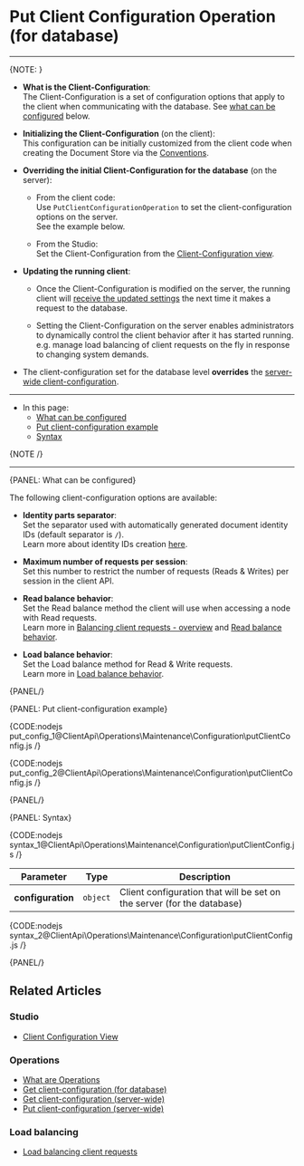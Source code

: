 # Put Client Configuration Operation <br> (for database)

---

{NOTE: }

* __What is the Client-Configuration__:  
  The Client-Configuration is a set of configuration options that apply to the client when communicating with the database.
  See [what can be configured](../../../../client-api/operations/maintenance/configuration/put-client-configuration#what-can-be-configured) below.

* __Initializing the Client-Configuration__ (on the client):  
  This configuration can be initially customized from the client code when creating the Document Store via the [Conventions](../../../../client-api/configuration/conventions).
  
* __Overriding the initial Client-Configuration for the database__ (on the server):

    * From the client code:  
      Use `PutClientConfigurationOperation` to set the client-configuration options on the server.  
      See the example below.

    * From the Studio:  
      Set the Client-Configuration from the [Client-Configuration view](../../../../studio/database/settings/client-configuration-per-database).

* __Updating the running client__:

    * Once the Client-Configuration is modified on the server, the running client will [receive the updated settings](../../../../client-api/configuration/load-balance/overview#keeping-the-client-topology-up-to-date)
      the next time it makes a request to the database.

    * Setting the Client-Configuration on the server enables administrators to dynamically control the client behavior after it has started running.  
      e.g. manage load balancing of client requests on the fly in response to changing system demands.

* The client-configuration set for the database level __overrides__ the [server-wide client-configuration](../../../../client-api/operations/server-wide/configuration/put-serverwide-client-configuration).

---

* In this page:
    * [What can be configured](../../../../client-api/operations/maintenance/configuration/put-client-configuration#what-can-be-configured)
    * [Put client-configuration example](../../../../client-api/operations/maintenance/configuration/put-client-configuration#put-client-configuration-example)
    * [Syntax](../../../../client-api/operations/maintenance/configuration/put-client-configuration#syntax)

{NOTE /}

---

{PANEL: What can be configured}

The following client-configuration options are available:

* __Identity parts separator__:  
  Set the separator used with automatically generated document identity IDs (default separator is `/`).  
  Learn more about identity IDs creation [here](../../../../server/kb/document-identifier-generation#identity).

* __Maximum number of requests per session__:  
  Set this number to restrict the number of requests (Reads & Writes) per session in the client API.

* __Read balance behavior__:  
  Set the Read balance method the client will use when accessing a node with Read requests.  
  Learn more in [Balancing client requests - overview](../../../../client-api/configuration/load-balance/overview) and [Read balance behavior](../../../../client-api/configuration/load-balance/read-balance-behavior).

* __Load balance behavior__:  
  Set the Load balance method for Read & Write requests.  
  Learn more in [Load balance behavior](../../../../client-api/configuration/load-balance/load-balance-behavior).

{PANEL/}

{PANEL: Put client-configuration example}

{CODE:nodejs put_config_1@ClientApi\Operations\Maintenance\Configuration\putClientConfig.js /}

{CODE:nodejs put_config_2@ClientApi\Operations\Maintenance\Configuration\putClientConfig.js /}

{PANEL/}

{PANEL: Syntax}

{CODE:nodejs syntax_1@ClientApi\Operations\Maintenance\Configuration\putClientConfig.js /}

| Parameter         | Type     | Description                                                            |
|-------------------|----------|------------------------------------------------------------------------|
| __configuration__ | `object` | Client configuration that will be set on the server (for the database) |

{CODE:nodejs syntax_2@ClientApi\Operations\Maintenance\Configuration\putClientConfig.js /}

{PANEL/}

## Related Articles

### Studio

- [Client Configuration View](../../../../studio/database/settings/client-configuration-per-database)

### Operations

- [What are Operations](../../../../client-api/operations/what-are-operations)
- [Get client-configuration (for database)](../../../../client-api/operations/maintenance/configuration/get-client-configuration)
- [Get client-configuration (server-wide)](../../../../client-api/operations/server-wide/configuration/get-serverwide-client-configuration)
- [Put client-configuration (server-wide)](../../../../client-api/operations/server-wide/configuration/put-serverwide-client-configuration)


### Load balancing

- [Load balancing client requests](../../../../client-api/configuration/load-balance/overview)
